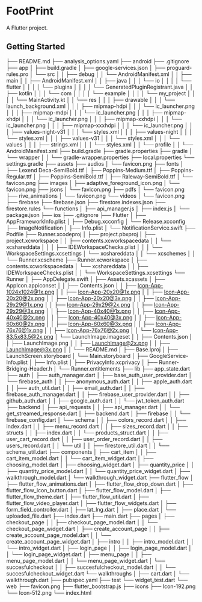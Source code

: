 # FootPrint

A Flutter project.

## Getting Started

├── README.md
├── analysis_options.yaml
├── android
    ├── .gitignore
    ├── app
    │   ├── build.gradle
    │   ├── google-services.json
    │   ├── proguard-rules.pro
    │   └── src
    │   │   ├── debug
    │   │       └── AndroidManifest.xml
    │   │   ├── main
    │   │       ├── AndroidManifest.xml
    │   │       ├── java
    │   │       │   └── io
    │   │       │   │   └── flutter
    │   │       │   │       └── plugins
    │   │       │   │           └── GeneratedPluginRegistrant.java
    │   │       ├── kotlin
    │   │       │   └── com
    │   │       │   │   └── example
    │   │       │   │       └── my_project
    │   │       │   │           └── MainActivity.kt
    │   │       └── res
    │   │       │   ├── drawable
    │   │       │       └── launch_background.xml
    │   │       │   ├── mipmap-hdpi
    │   │       │       └── ic_launcher.png
    │   │       │   ├── mipmap-mdpi
    │   │       │       └── ic_launcher.png
    │   │       │   ├── mipmap-xhdpi
    │   │       │       └── ic_launcher.png
    │   │       │   ├── mipmap-xxhdpi
    │   │       │       └── ic_launcher.png
    │   │       │   ├── mipmap-xxxhdpi
    │   │       │       └── ic_launcher.png
    │   │       │   ├── values-night-v31
    │   │       │       └── styles.xml
    │   │       │   ├── values-night
    │   │       │       └── styles.xml
    │   │       │   ├── values-v31
    │   │       │       └── styles.xml
    │   │       │   └── values
    │   │       │       ├── strings.xml
    │   │       │       └── styles.xml
    │   │   └── profile
    │   │       └── AndroidManifest.xml
    ├── build.gradle
    ├── gradle.properties
    ├── gradle
    │   └── wrapper
    │   │   └── gradle-wrapper.properties
    ├── local.properties
    └── settings.gradle
├── assets
    ├── audios
    │   └── favicon.png
    ├── fonts
    │   ├── Lexend Deca-SemiBold.ttf
    │   ├── Poppins-Medium.ttf
    │   ├── Poppins-Regular.ttf
    │   ├── Poppins-SemiBold.ttf
    │   ├── Raleway-SemiBold.ttf
    │   └── favicon.png
    ├── images
    │   ├── adaptive_foreground_icon.png
    │   └── favicon.png
    ├── jsons
    │   └── favicon.png
    ├── pdfs
    │   └── favicon.png
    ├── rive_animations
    │   └── favicon.png
    └── videos
    │   └── favicon.png
├── firebase
    ├── firebase.json
    ├── firestore.indexes.json
    ├── firestore.rules
    └── functions
    │   ├── api_manager.js
    │   ├── index.js
    │   └── package.json
├── ios
    ├── .gitignore
    ├── Flutter
    │   ├── AppFrameworkInfo.plist
    │   ├── Debug.xcconfig
    │   └── Release.xcconfig
    ├── ImageNotification
    │   ├── Info.plist
    │   └── NotificationService.swift
    ├── Podfile
    ├── Runner.xcodeproj
    │   ├── project.pbxproj
    │   ├── project.xcworkspace
    │   │   ├── contents.xcworkspacedata
    │   │   └── xcshareddata
    │   │   │   ├── IDEWorkspaceChecks.plist
    │   │   │   └── WorkspaceSettings.xcsettings
    │   └── xcshareddata
    │   │   └── xcschemes
    │   │       └── Runner.xcscheme
    ├── Runner.xcworkspace
    │   ├── contents.xcworkspacedata
    │   └── xcshareddata
    │   │   ├── IDEWorkspaceChecks.plist
    │   │   └── WorkspaceSettings.xcsettings
    └── Runner
    │   ├── AppDelegate.swift
    │   ├── Assets.xcassets
    │       ├── AppIcon.appiconset
    │       │   ├── Contents.json
    │       │   ├── Icon-App-1024x1024@1x.png
    │       │   ├── Icon-App-20x20@1x.png
    │       │   ├── Icon-App-20x20@2x.png
    │       │   ├── Icon-App-20x20@3x.png
    │       │   ├── Icon-App-29x29@1x.png
    │       │   ├── Icon-App-29x29@2x.png
    │       │   ├── Icon-App-29x29@3x.png
    │       │   ├── Icon-App-40x40@1x.png
    │       │   ├── Icon-App-40x40@2x.png
    │       │   ├── Icon-App-40x40@3x.png
    │       │   ├── Icon-App-60x60@2x.png
    │       │   ├── Icon-App-60x60@3x.png
    │       │   ├── Icon-App-76x76@1x.png
    │       │   ├── Icon-App-76x76@2x.png
    │       │   └── Icon-App-83.5x83.5@2x.png
    │       └── LaunchImage.imageset
    │       │   ├── Contents.json
    │       │   ├── LaunchImage.png
    │       │   ├── LaunchImage@2x.png
    │       │   ├── LaunchImage@3x.png
    │       │   └── README.md
    │   ├── Base.lproj
    │       ├── LaunchScreen.storyboard
    │       └── Main.storyboard
    │   ├── GoogleService-Info.plist
    │   ├── Info.plist
    │   ├── PrivacyInfo.xcprivacy
    │   ├── Runner-Bridging-Header.h
    │   └── Runner.entitlements
├── lib
    ├── app_state.dart
    ├── auth
    │   ├── auth_manager.dart
    │   ├── base_auth_user_provider.dart
    │   └── firebase_auth
    │   │   ├── anonymous_auth.dart
    │   │   ├── apple_auth.dart
    │   │   ├── auth_util.dart
    │   │   ├── email_auth.dart
    │   │   ├── firebase_auth_manager.dart
    │   │   ├── firebase_user_provider.dart
    │   │   ├── github_auth.dart
    │   │   ├── google_auth.dart
    │   │   └── jwt_token_auth.dart
    ├── backend
    │   ├── api_requests
    │   │   ├── api_manager.dart
    │   │   └── get_streamed_response.dart
    │   ├── backend.dart
    │   ├── firebase
    │   │   └── firebase_config.dart
    │   └── schema
    │   │   ├── colors_record.dart
    │   │   ├── index.dart
    │   │   ├── menu_record.dart
    │   │   ├── sizes_record.dart
    │   │   ├── structs
    │   │       ├── index.dart
    │   │       └── products_struct.dart
    │   │   ├── user_cart_record.dart
    │   │   ├── user_order_record.dart
    │   │   ├── users_record.dart
    │   │   └── util
    │   │       ├── firestore_util.dart
    │   │       └── schema_util.dart
    ├── components
    │   ├── cart_item
    │   │   ├── cart_item_model.dart
    │   │   └── cart_item_widget.dart
    │   ├── choosing_model.dart
    │   ├── choosing_widget.dart
    │   ├── quantity_price
    │   │   ├── quantity_price_model.dart
    │   │   └── quantity_price_widget.dart
    │   ├── walkthrough_model.dart
    │   └── walkthrough_widget.dart
    ├── flutter_flow
    │   ├── flutter_flow_animations.dart
    │   ├── flutter_flow_drop_down.dart
    │   ├── flutter_flow_icon_button.dart
    │   ├── flutter_flow_model.dart
    │   ├── flutter_flow_theme.dart
    │   ├── flutter_flow_util.dart
    │   ├── flutter_flow_video_player.dart
    │   ├── flutter_flow_widgets.dart
    │   ├── form_field_controller.dart
    │   ├── lat_lng.dart
    │   ├── place.dart
    │   └── uploaded_file.dart
    ├── index.dart
    ├── main.dart
    ├── pages
    │   ├── checkout_page
    │   │   ├── checkout_page_model.dart
    │   │   └── checkout_page_widget.dart
    │   ├── create_account_page
    │   │   ├── create_account_page_model.dart
    │   │   └── create_account_page_widget.dart
    │   ├── intro
    │   │   ├── intro_model.dart
    │   │   └── intro_widget.dart
    │   ├── login_page
    │   │   ├── login_page_model.dart
    │   │   └── login_page_widget.dart
    │   ├── menu_page
    │   │   ├── menu_page_model.dart
    │   │   └── menu_page_widget.dart
    │   └── succesfulcheckout
    │   │   ├── succesfulcheckout_model.dart
    │   │   └── succesfulcheckout_widget.dart
    └── walkthroughs
    │   ├── cart.dart
    │   └── walkthrough.dart
├── pubspec.yaml
├── test
    └── widget_test.dart
└── web
    ├── favicon.png
    ├── flutter_bootstrap.js
    ├── icons
        ├── Icon-192.png
        └── Icon-512.png
    └── index.html
